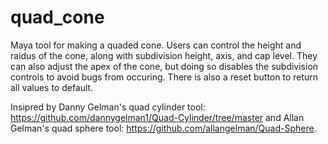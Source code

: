 # quad_cone

Maya tool for making a quaded cone. Users can control the height and raidus of the cone, along with subdivision height, axis, and cap level. They can also adjust the apex of 
the cone, but doing so disables the subdivision controls to avoid bugs from occuring.
There is also a reset button to return all values to default. 

Insipred by Danny Gelman's quad cylinder tool: https://github.com/dannygelman1/Quad-Cylinder/tree/master
 and Allan Gelman's quad sphere tool: https://github.com/allangelman/Quad-Sphere. 
